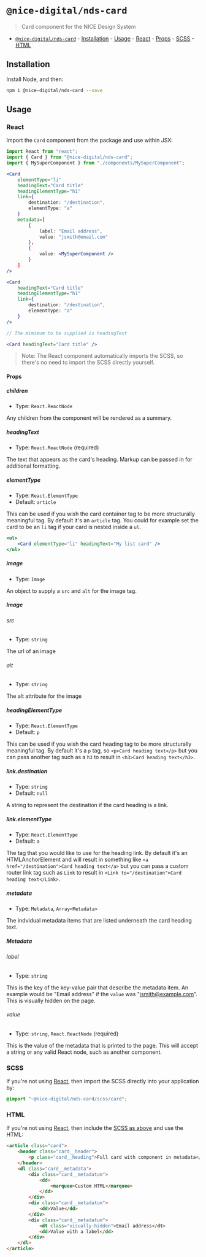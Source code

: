 # `@nice-digital/nds-card`

> Card component for the NICE Design System

- [`@nice-digital/nds-card`](#nice-digitalcard) - [Installation](#installation) - [Usage](#usage) - [React](#react) - [Props](#props) - [SCSS](#scss) - [HTML](#html)

## Installation

Install Node, and then:

```sh
npm i @nice-digital/nds-card --save
```

## Usage

### React

Import the `Card` component from the package and use within JSX:

```jsx
import React from "react";
import { Card } from "@nice-digital/nds-card";
import { MySuperComponent } from "./components/MySuperComponent";

<Card
    elementType="li"
	headingText="Card title"
	headingElementType="h1"
	link={
		destination: "/destination",
		elementType: "a"
	}
	metadata=[
		{
			label: "Email address",
			value: "jsmith@email.com"
		},
		{
			value: <MySuperComponent />
		}
	]
/>

<Card
	headingText="Card title"
	headingElementType="h1"
	link={
		destination: "/destination",
		elementType: "a"
	}
/>

// The mimimum to be supplied is headingText

<Card headingText="Card title" />

```

> Note: The React component automatically imports the SCSS, so there's no need to import the SCSS directly yourself.

#### Props

##### children

- Type: `React.ReactNode`

Any children from the component will be rendered as a summary.

##### headingText

- Type: `React.ReactNode` (required)

The text that appears as the card's heading. Markup can be passed in for additional formatting.

##### elementType

- Type: `React.ElementType`
- Default: `article`

This can be used if you wish the card container tag to be more structurally meaningful tag. By default it's an `article` tag. You could for example set the card to be an `li` tag if your card is nested inside a `ul`.

```jsx
<ul>
	<Card elementType="li" headingText="My list card" />
</ul>
```

##### image

- Type: `Image`

An object to supply a `src` and `alt` for the image tag.

##### Image

###### src

- Type: `string`

The url of an image

###### alt

- Type: `string`

The alt attribute for the image

##### headingElementType

- Type: `React.ElementType`
- Default: `p`

This can be used if you wish the card heading tag to be more structurally meaningful tag. By default it's a `p` tag, so `<p>Card heading text</p>` but you can pass another tag such as a `h3` to result in `<h3>Card heading text</h3>`.

##### link.destination

- Type: `string`
- Default: `null`

A string to represent the destination if the card heading is a link.

##### link.elementType

- Type: `React.ElementType`
- Default: `a`

The tag that you would like to use for the heading link. By default it's an HTMLAnchorElement and will result in something like `<a href="/destination">Card heading text</a>` but you can pass a custom router link tag such as `Link` to result in `<Link to="/destination">Card heading text</Link>`.

##### metadata

- Type: `Metadata`, `Array<Metadata>`

The indvidual metadata items that are listed underneath the card heading text.

##### Metadata

###### label

- Type: `string`

This is the key of the key-value pair that describe the metadata item. An example would be "Email address" if the `value` was "jsmith@example.com". This is visually hidden on the page.

###### value

- Type: `string`, `React.ReactNode` (required)

This is the value of the metadata that is printed to the page. This will accept a string or any valid React node, such as another component.

### SCSS

If you're not using [React](#react), then import the SCSS directly into your application by:

```scss
@import "~@nice-digital/nds-card/scss/card";
```

### HTML

If you're not using [React](#react), then include the [SCSS as above](#scss) and use the HTML:

```html
<article class="card">
	<header class="card__header">
		<p class="card__heading">Full card with component in metadata</p>
	</header>
	<dl class="card__metadata">
		<div class="card__metadatum">
			<dd>
				<marquee>Custom HTML</marquee>
			</dd>
		</div>
		<div class="card__metadatum">
			<dd>Value</dd>
		</div>
		<div class="card__metadatum">
			<dt class="visually-hidden">Email address</dt>
			<dd>Value with a label</dd>
		</div>
	</dl>
</article>
```
